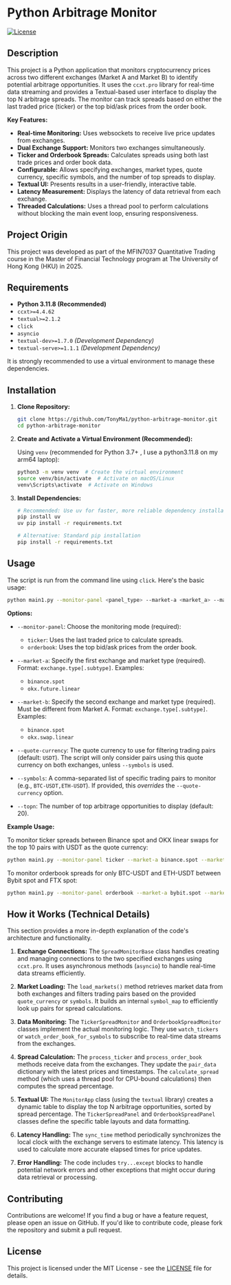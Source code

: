 # Python Arbitrage Monitor

[![License](https://img.shields.io/badge/license-MIT-blue.svg)](LICENSE)

## Description

This project is a Python application that monitors cryptocurrency prices across two different exchanges (Market A and Market B) to identify potential arbitrage opportunities.  It uses the `ccxt.pro` library for real-time data streaming and provides a Textual-based user interface to display the top N arbitrage spreads. The monitor can track spreads based on either the last traded price (ticker) or the top bid/ask prices from the order book.

**Key Features:**

*   **Real-time Monitoring:** Uses websockets to receive live price updates from exchanges.
*   **Dual Exchange Support:** Monitors two exchanges simultaneously.
*   **Ticker and Orderbook Spreads:** Calculates spreads using both last trade prices and order book data.
*   **Configurable:** Allows specifying exchanges, market types, quote currency, specific symbols, and the number of top spreads to display.
*   **Textual UI:** Presents results in a user-friendly, interactive table.
*   **Latency Measurement:** Displays the latency of data retrieval from each exchange.
*   **Threaded Calculations:** Uses a thread pool to perform calculations without blocking the main event loop, ensuring responsiveness.

## Project Origin

This project was developed as part of the MFIN7037 Quantitative Trading course in the Master of Financial Technology program at The University of Hong Kong (HKU) in 2025.

## Requirements

*   **Python 3.11.8 (Recommended)**
*   `ccxt>=4.4.62`
*   `textual>=2.1.2`
*    `click`
*   `asyncio`
*   `textual-dev>=1.7.0`  *(Development Dependency)*
*   `textual-serve>=1.1.1` *(Development Dependency)*

It is strongly recommended to use a virtual environment to manage these dependencies.

## Installation

1.  **Clone Repository:**

    ```bash
    git clone https://github.com/TonyMa1/python-arbitrage-monitor.git
    cd python-arbitrage-monitor
    ```

2.  **Create and Activate a Virtual Environment (Recommended):**

    Using `venv` (recommended for Python 3.7+ , I use a python3.11.8 on my arm64 laptop):

    ```bash
    python3 -m venv venv  # Create the virtual environment
    source venv/bin/activate  # Activate on macOS/Linux
    venv\Scripts\activate  # Activate on Windows
    ```

3.  **Install Dependencies:**

    ```bash
    # Recommended: Use uv for faster, more reliable dependency installation
    pip install uv
    uv pip install -r requirements.txt
    
    # Alternative: Standard pip installation
    pip install -r requirements.txt
    ```

## Usage

The script is run from the command line using `click`. Here's the basic usage:

```bash
python main1.py --monitor-panel <panel_type> --market-a <market_a> --market-b <market_b> [options]
```

**Options:**

*   `--monitor-panel`:  Choose the monitoring mode (required):
    *   `ticker`:  Uses the last traded price to calculate spreads.
    *   `orderbook`: Uses the top bid/ask prices from the order book.

*   `--market-a`:  Specify the first exchange and market type (required).  Format: `exchange.type[.subtype]`.  Examples:
    *   `binance.spot`
    *   `okx.future.linear`

*   `--market-b`:  Specify the second exchange and market type (required).  Must be different from Market A.  Format: `exchange.type[.subtype]`.  Examples:
    *   `binance.spot`
    *   `okx.swap.linear`

*   `--quote-currency`:  The quote currency to use for filtering trading pairs (default: `USDT`). The script will only consider pairs using this quote currency on both exchanges, unless `--symbols` is used.

*   `--symbols`:  A comma-separated list of specific trading pairs to monitor (e.g., `BTC-USDT,ETH-USDT`).  If provided, this *overrides* the `--quote-currency` option.

*   `--topn`: The number of top arbitrage opportunities to display (default: 20).

**Example Usage:**

To monitor ticker spreads between Binance spot and OKX linear swaps for the top 10 pairs with USDT as the quote currency:

```bash
python main1.py --monitor-panel ticker --market-a binance.spot --market-b okx.swap.linear --topn 10
```

To monitor orderbook spreads for only BTC-USDT and ETH-USDT between Bybit spot and FTX spot:

```bash
python main1.py --monitor-panel orderbook --market-a bybit.spot --market-b ftx.spot --symbols BTC-USDT,ETH-USDT
```

## How it Works (Technical Details)

This section provides a more in-depth explanation of the code's architecture and functionality.

1.  **Exchange Connections:** The `SpreadMonitorBase` class handles creating and managing connections to the two specified exchanges using `ccxt.pro`. It uses asynchronous methods (`asyncio`) to handle real-time data streams efficiently.

2.  **Market Loading:**  The `load_markets()` method retrieves market data from both exchanges and filters trading pairs based on the provided `quote_currency` or `symbols`.  It builds an internal `symbol_map` to efficiently look up pairs for spread calculations.

3.  **Data Monitoring:** The `TickerSpreadMonitor` and `OrderbookSpreadMonitor` classes implement the actual monitoring logic.  They use `watch_tickers` or `watch_order_book_for_symbols` to subscribe to real-time data streams from the exchanges.

4.  **Spread Calculation:**  The `process_ticker` and `process_order_book` methods receive data from the exchanges.  They update the `pair_data` dictionary with the latest prices and timestamps.  The `calculate_spread` method (which uses a thread pool for CPU-bound calculations) then computes the spread percentage.

5.  **Textual UI:** The `MonitorApp` class (using the `textual` library) creates a dynamic table to display the top N arbitrage opportunities, sorted by spread percentage.  The `TickerSpreadPanel` and `OrderbookSpreadPanel` classes define the specific table layouts and data formatting.

6.  **Latency Handling:**  The `sync_time` method periodically synchronizes the local clock with the exchange servers to estimate latency.  This latency is used to calculate more accurate elapsed times for price updates.

7.  **Error Handling:**  The code includes `try...except` blocks to handle potential network errors and other exceptions that might occur during data retrieval or processing.

## Contributing

Contributions are welcome! If you find a bug or have a feature request, please open an issue on GitHub.  If you'd like to contribute code, please fork the repository and submit a pull request.

## License

This project is licensed under the MIT License - see the [LICENSE](LICENSE) file for details.


